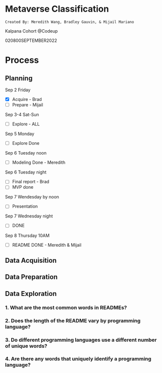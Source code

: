 # **Metaverse Classification**

    Created By: Meredith Wang, Bradley Gauvin, & Mijail Mariano

Kalpana Cohort @Codeup

020800SEPTEMBER2022
# Process
## Planning
Sep 2 Friday
- [x] Acquire - Brad
- [ ] Prepare - Mijail

Sep 3-4 Sat-Sun
- [ ] Explore - ALL

Sep 5 Monday
- [ ] Explore Done

Sep 6 Tuesday noon
- [ ] Modeling Done - Meredith

Sep 6 Tuesday night
- [ ] Final report - Brad
- [ ] MVP done

Sep 7 Wendesday by noon
- [ ] Presentation

Sep 7 Wednesday night
- [ ] DONE

Sep 8 Thursday 10AM
- [ ] README DONE - Meredith & Mijail

## Data Acquisition

## Data Preparation

## Data Exploration
### 1. What are the most common words in READMEs?
### 2. Does the length of the README vary by programming language?
### 3. Do different programming languages use a different number of unique words?
### 4. Are there any words that uniquely identify a programming language?
